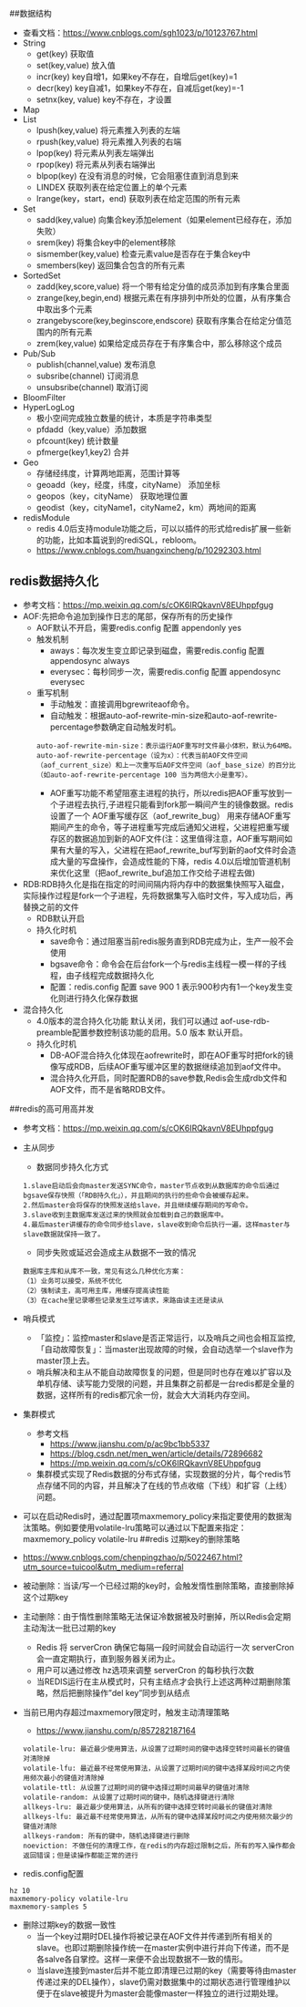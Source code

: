 ##数据结构
* 查看文档：https://www.cnblogs.com/sgh1023/p/10123767.html
* String
    * get(key) 获取值
    * set(key,value) 放入值
    * incr(key)	key自增1，如果key不存在，自增后get(key)=1
    * decr(key)	key自减1，如果key不存在，自减后get(key)=-1
    * setnx(key, value)	key不存在，才设置
* Map
* List
    * lpush(key,value)    将元素推入列表的左端
    * rpush(key,value)     将元素推入列表的右端   
    * lpop(key)    将元素从列表左端弹出   
    * rpop(key)    将元素从列表右端弹出  
    * blpop(key) 在没有消息的时候，它会阻塞住直到消息到来  
    * LINDEX    获取列表在给定位置上的单个元素   
    * lrange(key，start，end)     获取列表在给定范围的所有元素
* Set
    * sadd(key,value)  向集合key添加element（如果element已经存在，添加失败）  
    * srem(key)       将集合key中的element移除   
    * sismember(key,value)  检查元素value是否存在于集合key中
    * smembers(key)     返回集合包含的所有元素
* SortedSet
    * zadd(key,score,value)    将一个带有给定分值的成员添加到有序集合里面
    * zrange(key,begin,end)    根据元素在有序排列中所处的位置，从有序集合中取出多个元素
    * zrangebyscore(key,beginscore,endscore)    获取有序集合在给定分值范围内的所有元素
    * zrem(key,value)   如果给定成员存在于有序集合中，那么移除这个成员
* Pub/Sub
    * publish(channel,value) 发布消息
    * subsribe(channel) 订阅消息
    * unsubsribe(channel)  取消订阅
* BloomFilter
* HyperLogLog
    * 极小空间完成独立数量的统计，本质是字符串类型
    * pfdadd（key,value）添加数据
    * pfcount(key) 统计数量
    * pfmerge(key1,key2) 合并
* Geo
    * 存储经纬度，计算两地距离，范围计算等
    * geoadd（key，经度，纬度，cityName） 添加坐标 
    * geopos（key，cityName）   获取地理位置
    * geodist（key，cityName1，cityName2，km）两地间的距离
* redisModule
    * redis 4.0后支持module功能之后，可以以插件的形式给redis扩展一些新的功能，比如本篇说到的rediSQL，rebloom。
    * https://www.cnblogs.com/huangxincheng/p/10292303.html

## redis数据持久化
* 参考文档：https://mp.weixin.qq.com/s/cOK6IRQkavnV8EUhppfgug   
* AOF:先把命令追加到操作日志的尾部，保存所有的历史操作
    * AOF默认不开启，需要redis.config 配置 appendonly yes
    * 触发机制
        * aways：每次发生变立即记录到磁盘，需要redis.config 配置 appendosync always
        * everysec：每秒同步一次，需要redis.config 配置 appendosync everysec
     * 重写机制
       * 手动触发：直接调用bgrewriteaof命令。
       * 自动触发：根据auto-aof-rewrite-min-size和auto-aof-rewrite-percentage参数确定自动触发时机。
        ````
        auto-aof-rewrite-min-size：表示运行AOF重写时文件最小体积，默认为64MB。
        auto-aof-rewrite-percentage（设为x）：代表当前AOF文件空间（aof_current_size）和上一次重写后AOF文件空间（aof_base_size）的百分比（如auto-aof-rewrite-percentage 100 当为两倍大小是重写）。
        ```` 
       * AOF重写功能不希望阻塞主进程的执行，所以redis把AOF重写放到一个子进程去执行,子进程只能看到fork那一瞬间产生的镜像数据。redis设置了一个 AOF重写缓存区（aof_rewrite_bug） 用来存储AOF重写期间产生的命令，等子进程重写完成后通知父进程，父进程把重写缓存区的数据追加到新的AOF文件(注：这里值得注意，AOF重写期间如果有大量的写入，父进程在把aof_rewrite_buf写到新的aof文件时会造成大量的写盘操作，会造成性能的下降，redis 4.0以后增加管道机制来优化这里（把aof_rewrite_buf追加工作交给子进程去做) 
* RDB:RDB持久化是指在指定的时间间隔内将内存中的数据集快照写入磁盘，实际操作过程是fork一个子进程，先将数据集写入临时文件，写入成功后，再替换之前的文件
    * RDB默认开启
    * 持久化时机
        * save命令：通过阻塞当前redis服务直到RDB完成为止，生产一般不会使用
        * bgsave命令：命令会在后台fork一个与redis主线程一模一样的子线程，由子线程完成数据持久化
        * 配置：redis.config 配置 save 900 1 表示900秒内有1一个key发生变化则进行持久化保存数据
* 混合持久化
    * 4.0版本的混合持久化功能 默认关闭，我们可以通过 aof-use-rdb-preamble配置参数控制该功能的启用。5.0 版本 默认开启。
    * 持久化时机
        * DB-AOF混合持久化体现在aofrewrite时，即在AOF重写时把fork的镜像写成RDB，后续AOF重写缓冲区里的数据继续追加到aof文件中。
        * 混合持久化开启，同时配置RDB的save参数,Redis会生成rdb文件和AOF文件，而不是省略RDB文件。

##redis的高可用高并发
* 参考文档：https://mp.weixin.qq.com/s/cOK6IRQkavnV8EUhppfgug
* 主从同步 
    * 数据同步持久化方式
    ````
    1.slave启动后会向master发送SYNC命令，master节点收到从数据库的命令后通过bgsave保存快照（「RDB持久化」），并且期间的执行的些命令会被缓存起来。
    2.然后master会将保存的快照发送给slave，并且继续缓存期间的写命令。
    3.slave收到主数据库发送过来的快照就会加载到自己的数据库中。
    4.最后master讲缓存的命令同步给slave，slave收到命令后执行一遍，这样master与slave数据就保持一致了。
    ````       
    * 同步失败或延迟会造成主从数据不一致的情况
    ````
    数据库主库和从库不一致，常见有这么几种优化方案：
    （1）业务可以接受，系统不优化
    （2）强制读主，高可用主库，用缓存提高读性能
    （3）在cache里记录哪些记录发生过写请求，来路由读主还是读从
    ````
* 哨兵模式
    * 「监控」：监控master和slave是否正常运行，以及哨兵之间也会相互监控,「自动故障恢复」：当master出现故障的时候，会自动选举一个slave作为master顶上去。        
    * 哨兵解决和主从不能自动故障恢复的问题，但是同时也存在难以扩容以及单机存储、读写能力受限的问题，并且集群之前都是一台redis都是全量的数据，这样所有的redis都冗余一份，就会大大消耗内存空间。
* 集群模式
    * 参考文档
        * https://www.jianshu.com/p/ac9bc1bb5337
        * https://blog.csdn.net/men_wen/article/details/72896682
        * https://mp.weixin.qq.com/s/cOK6IRQkavnV8EUhppfgug
    * 集群模式实现了Redis数据的分布式存储，实现数据的分片，每个redis节点存储不同的内容，并且解决了在线的节点收缩（下线）和扩容（上线）问题。    

* 可以在启动Redis时，通过配置项maxmemory_policy来指定要使用的数据淘汰策略。例如要使用volatile-lru策略可以通过以下配置来指定：maxmemory_policy volatile-lru
##redis 过期key的删除策略
* https://www.cnblogs.com/chenpingzhao/p/5022467.html?utm_source=tuicool&utm_medium=referral
* 被动删除：当读/写一个已经过期的key时，会触发惰性删除策略，直接删除掉这个过期key
* 主动删除：由于惰性删除策略无法保证冷数据被及时删掉，所以Redis会定期主动淘汰一批已过期的key
    * Redis 将 serverCron 确保它每隔一段时间就会自动运行一次 serverCron 会一直定期执行，直到服务器关闭为止。
    * 用户可以通过修改 hz选项来调整 serverCron 的每秒执行次数
    * 当REDIS运行在主从模式时，只有主结点才会执行上述这两种过期删除策略，然后把删除操作”del key”同步到从结点
* 当前已用内存超过maxmemory限定时，触发主动清理策略
   * https://www.jianshu.com/p/857282187164
   ````
   volatile-lru: 最近最少使用算法，从设置了过期时间的键中选择空转时间最长的键值对清除掉
   volatile-lfu: 最近最不经常使用算法，从设置了过期时间的键中选择某段时间之内使用频次最小的键值对清除掉
   volatile-ttl: 从设置了过期时间的键中选择过期时间最早的键值对清除
   volatile-random: 从设置了过期时间的键中，随机选择键进行清除
   allkeys-lru: 最近最少使用算法，从所有的键中选择空转时间最长的键值对清除
   allkeys-lfu: 最近最不经常使用算法，从所有的键中选择某段时间之内使用频次最少的键值对清除
   allkeys-random: 所有的键中，随机选择键进行删除
   noeviction: 不做任何的清理工作，在redis的内存超过限制之后，所有的写入操作都会返回错误；但是读操作都能正常的进行
   ````
* redis.config配置
````
hz 10 
maxmemory-policy volatile-lru 
maxmemory-samples 5
````  
* 删除过期key的数据一致性
     * 当一个key过期时DEL操作将被记录在AOF文件并传递到所有相关的slave。也即过期删除操作统一在master实例中进行并向下传递，而不是各salve各自掌控。这样一来便不会出现数据不一致的情形。
     * 当slave连接到master后并不能立即清理已过期的key（需要等待由master传递过来的DEL操作），slave仍需对数据集中的过期状态进行管理维护以便于在slave被提升为master会能像master一样独立的进行过期处理。